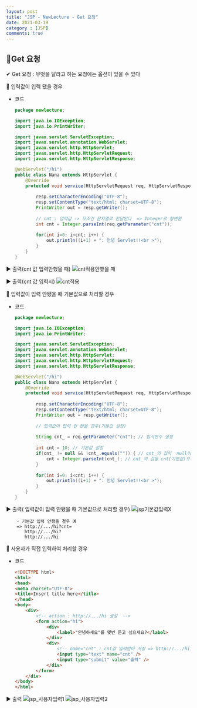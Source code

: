 ```yaml
---
layout: post
title: "JSP - NewLecture - Get 요청"
date: 2021-03-19
category : [JSP]
comments: true
---
```


## 🔷Get 요청

✔ Get 요청 : 무엇을 달라고 하는 요청에는 옵션이 있을 수 있다

🎈 입력값이 입력 됐을 경우

- 코드
    ```java
    package newlecture;

    import java.io.IOException;
    import java.io.PrintWriter;

    import javax.servlet.ServletException;
    import javax.servlet.annotation.WebServlet;
    import javax.servlet.http.HttpServlet;
    import javax.servlet.http.HttpServletRequest;
    import javax.servlet.http.HttpServletResponse;

    @WebServlet("/hi")
    public class Nana extends HttpServlet {
        @Override
        protected void service(HttpServletRequest req, HttpServletResponse resp) throws ServletException, IOException {
            
            resp.setCharacterEncoding("UTF-8");
            resp.setContentType("text/html; charset=UTF-8");
            PrintWriter out = resp.getWriter();
            
            // cnt : 입력값 -> 무조건 문자열로 전달된다  => Integer로 형변환
            int cnt = Integer.parseInt(req.getParameter("cnt"));
            
            for(int i=0; i<cnt; i++) {
                out.println((i+1) + ": 안녕 Servlet!!<br >");
            }
        }
    }
    ```
▶ 출력(cnt 값 입력안했을 때)
![cnt적용안했을 때](https://user-images.githubusercontent.com/65608960/111740165-997e6900-88c7-11eb-99fe-ee6e797072bf.JPG)

▶ 출력(cnt 값 입력시)
![cnt적용](https://user-images.githubusercontent.com/65608960/111740161-984d3c00-88c7-11eb-9a42-1f264bb73117.JPG)


🎈 입력값이 입력 안됐을 때 기본값으로 처리할 경우

- 코드
    ```java
    package newlecture;

    import java.io.IOException;
    import java.io.PrintWriter;

    import javax.servlet.ServletException;
    import javax.servlet.annotation.WebServlet;
    import javax.servlet.http.HttpServlet;
    import javax.servlet.http.HttpServletRequest;
    import javax.servlet.http.HttpServletResponse;

    @WebServlet("/hi")
    public class Nana extends HttpServlet {
        @Override
        protected void service(HttpServletRequest req, HttpServletResponse resp) throws ServletException, IOException {
            
            resp.setCharacterEncoding("UTF-8");
            resp.setContentType("text/html; charset=UTF-8");
            PrintWriter out = resp.getWriter();
            
            // 입력값이 입력 안 됐을 경우(기본값 설정)
            
            String cnt_ = req.getParameter("cnt"); // 임시변수 설정
            
            int cnt = 10; // 기본값 설정
            if(cnt_ != null && !cnt_.equals("")) { // cnt_의 값이  null이 아니거나 빈문자열이 아닐경우
                cnt = Integer.parseInt(cnt_); // cnt_의 값을 cnt(기본값)으로 저장한다
            }
            
            for(int i=0; i<cnt; i++) {
                out.println((i+1) + ": 안녕 Servlet!!<br >");
            }
        }
    }
    ```
▶ 출력( 입력값이 입력 안됐을 때 기본값으로 처리할 경우)
![jsp기본값입력X](https://user-images.githubusercontent.com/65608960/111742981-55da2e00-88cc-11eb-9e26-f3b2cdcebc85.JPG)

        - 기본값 입력 안했을 경우 예
        => http://.../hi?cnt=
           http://.../hi?
           http://.../hi 

🎈 사용자가 직접 입력하여 처리할 경우

- 코드
    ```html
    <!DOCTYPE html>
    <html>
    <head>
    <meta charset="UTF-8">
    <title>Insert title here</title>
    </head>
    <body>
        <div>
            <!-- action : http://.../hi 생성  -->
            <form action="hi">
                <div>
                    <label>"안녕하세요"를 몇번 듣고 싶으세요?</label>
                </div>
                <div>
                    <!-- name="cnt" : cnt값 입력받아 저장 => http://.../hi?cnt=입력값 -->
                    <input type="text" name="cnt" />
                    <input type="submit" value="출력" />
                </div>
            </form>
        </div>
    </body>
    </html>
    ```

▶ 출력
![jsp_사용자입력1](https://user-images.githubusercontent.com/65608960/111746575-95efdf80-88d1-11eb-9839-1d0efba7d16e.JPG)
![jsp_사용자입력2](https://user-images.githubusercontent.com/65608960/111746573-94beb280-88d1-11eb-973b-5f1e85255c15.JPG)
